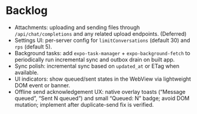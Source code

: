 # Backlog

- Attachments: uploading and sending files through `/api/chat/completions` and any related upload endpoints. (Deferred)
- Settings UI: per-server config for `limitConversations` (default 30) and `rps` (default 5).
- Background tasks: add `expo-task-manager` + `expo-background-fetch` to periodically run incremental sync and outbox drain on built app.
- Sync polish: incremental sync based on `updated_at` or ETag when available.
- UI indicators: show queued/sent states in the WebView via lightweight DOM event or banner.
- Offline send acknowledgement UX: native overlay toasts (“Message queued”, “Sent N queued”) and small “Queued: N” badge; avoid DOM mutation; implement after duplicate-send fix is verified.
